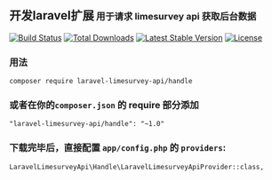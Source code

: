 <p align="center">
<h2 style="display:inline-block">开发laravel扩展</h2>
<h3 style="display:inline-block">用于请求 limesurvey api 获取后台数据</h3>
<a href="https://github.com/du-lei/limesurvey-api-handle"><img src="https://travis-ci.org/du-lei/limesurvey-api-handle.svg?branch=master" alt="Build Status"></a>
<a href="https://github.com/du-lei/limesurvey-api-handle"><img src="https://poser.pugx.org/laravel/framework/d/total.svg" alt="Total Downloads"></a>
<a href="https://github.com/du-lei/limesurvey-api-handle"><img src="https://poser.pugx.org/laravel/framework/v/stable.svg" alt="Latest Stable Version"></a>
<a href="https://github.com/du-lei/limesurvey-api-handle"><img src="https://poser.pugx.org/laravel/framework/license.svg" alt="License"></a>
</p>

### 用法
```
composer require laravel-limesurvey-api/handle
```
### 或者在你的```composer.json``` 的 require 部分添加
```
"laravel-limesurvey-api/handle": "~1.0"
```
### 下载完毕后，直接配置 ```app/config.php``` 的 ```providers```:
```
LaravelLimesurveyApi\Handle\LaravelLimesurveyApiProvider::class,
```
